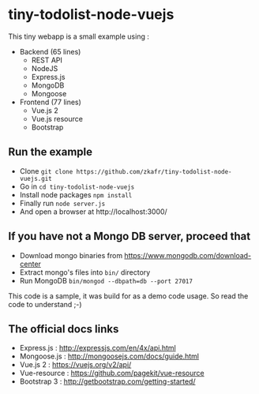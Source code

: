 # tiny-todolist-node-vuejs

This tiny webapp is a small example using :
- Backend (65 lines)
  - REST API
  - NodeJS
  - Express.js
  - MongoDB
  - Mongoose
- Frontend (77 lines)
  - Vue.js 2
  - Vue.js resource
  - Bootstrap

Run the example
-----
- Clone `git clone https://github.com/zkafr/tiny-todolist-node-vuejs.git`
- Go in `cd tiny-todolist-node-vuejs`
- Install node packages `npm install`
- Finally run `node server.js`
- And open a browser at http://localhost:3000/ 

If you have not a Mongo DB server, proceed that
-----
- Download mongo binaries from https://www.mongodb.com/download-center
- Extract mongo's files into `bin/` directory
- Run MongoDB `bin/mongod --dbpath=db --port 27017`

This code is a sample, it was build for as a demo code usage. So read the code to understand ;-)

The official docs links
-----
- Express.js : http://expressjs.com/en/4x/api.html
- Mongoose.js : http://mongoosejs.com/docs/guide.html
- Vue.js 2 : https://vuejs.org/v2/api/
- Vue-resource : https://github.com/pagekit/vue-resource
- Bootstrap 3 : http://getbootstrap.com/getting-started/